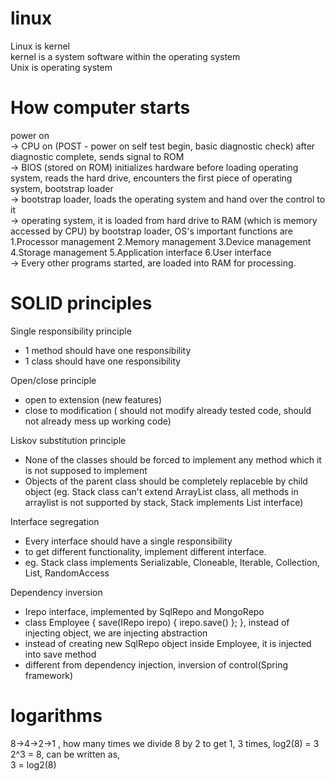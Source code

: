 # linux

Linux is kernel  
kernel is a system software within the operating system  
Unix is operating system

# How computer starts  
power on   
-> CPU on (POST - power on self test begin, basic diagnostic check) after diagnostic complete, sends signal to ROM    
-> BIOS (stored on ROM) initializes hardware before loading operating system, reads the hard drive, encounters the first piece of operating system, bootstrap loader     
-> bootstrap loader, loads the operating system and hand over the control to it    
-> operating system, it is loaded from hard drive to RAM (which is memory accessed by CPU) by bootstrap loader, OS's important functions are 1.Processor management 2.Memory management 3.Device management 4.Storage management 5.Application interface 6.User interface  
-> Every other programs started, are loaded into RAM for processing.

# SOLID principles

Single responsibility principle
- 1 method should have one responsibility
- 1 class should have one responsibility  

Open/close principle
- open to extension (new features)
- close to modification ( should not modify already tested code, should not already mess up working code)  

Liskov substitution principle  
- None of the classes should be forced to implement any method which it is not supposed to implement  
- Objects of the parent class should be completely replaceble by child object (eg. Stack class can't extend ArrayList class, all methods in arraylist is not supported by stack, Stack implements List interface)

Interface segregation
- Every interface should have a single responsibility
- to get different functionality, implement different interface. 
- eg. Stack class implements Serializable, Cloneable, Iterable<E>, Collection<E>, List<E>, RandomAccess
  
Dependency inversion
- Irepo interface, implemented by SqlRepo and MongoRepo
- class Employee {
  save(IRepo irepo) { irepo.save() }; }, instead of injecting object, we are injecting abstraction
- instead of creating new SqlRepo object inside Employee, it is injected into save method
- different from dependency injection, inversion of control(Spring framework)
 
# logarithms  
 8->4->2->1 , how many times we divide 8 by 2 to get 1, 3 times, log2(8) = 3  
 2^3 = 8, can be written as,  
 3 = log2(8)

